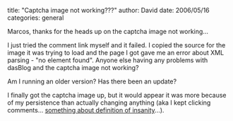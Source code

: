 
title: "Captcha image not working???"
author: David
date: 2006/05/16
categories: general

Marcos, thanks for the heads up on the captcha image not working...

I just tried the comment link myself and it failed. I copied the source for the image it was trying to load and the page I got gave me an error about XML parsing - "no element found". Anyone else having any problems with dasBlog and the captcha image not working?

Am I running an older version? Has there been an update?

I finally got the captcha image up, but it would appear it was more because of my persistence than actually changing anything (aka I kept clicking comments... [something about definition of insanity](http://www.brainyquote.com/quotes/quotes/a/alberteins133991.html)...).

